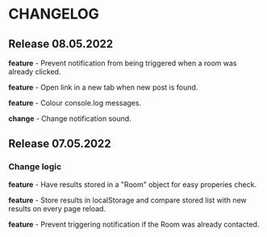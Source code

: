 # CHANGELOG

## Release 08.05.2022

**feature** - Prevent notification from being triggered when a room was already clicked.

**feature** - Open link in a new tab when new post is found.

**feature** - Colour console.log messages.

**change**  - Change notification sound.

## Release 07.05.2022

### Change logic

**feature** - Have results stored in a "Room" object for easy properies check.

**feature** - Store results in localStorage and compare stored list with new results on every page reload.

**feature** - Prevent triggering notification if the Room was already contacted.
